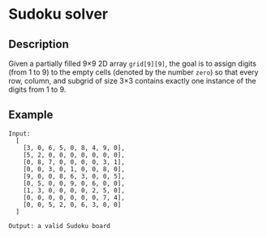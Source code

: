# Sudoku solver

## Description

Given a partially filled 9×9 2D array `grid[9][9]`, the goal is to assign digits (from 1 to 9) to the empty cells (denoted by the number `zero`) so that every row, column, and subgrid of size 3×3 contains exactly one instance of the digits from 1 to 9.

## Example
```
Input:
  [
    [3, 0, 6, 5, 0, 8, 4, 9, 0],
    [5, 2, 0, 0, 0, 0, 0, 0, 0],
    [0, 8, 7, 0, 0, 0, 0, 3, 1],
    [0, 0, 3, 0, 1, 0, 0, 8, 0],
    [9, 0, 0, 8, 6, 3, 0, 0, 5],
    [0, 5, 0, 0, 9, 0, 6, 0, 0],
    [1, 3, 0, 0, 0, 0, 2, 5, 0],
    [0, 0, 0, 0, 0, 0, 0, 7, 4],
    [0, 0, 5, 2, 0, 6, 3, 0, 0]
  ]

Output: a valid Sudoku board
```
